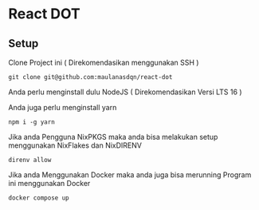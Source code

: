 # React DOT

## Setup

Clone Project ini ( Direkomendasikan menggunakan SSH )

`git clone git@github.com:maulanasdqn/react-dot`

Anda perlu menginstall dulu NodeJS ( Direkomendasikan Versi LTS 16 )

Anda juga perlu menginstall yarn

`npm i -g yarn`

Jika anda Pengguna NixPKGS maka anda bisa melakukan setup menggunakan NixFlakes dan NixDIRENV

`direnv allow`

Jika anda Menggunakan Docker maka anda juga bisa merunning Program ini menggunakan Docker

`docker compose up`

